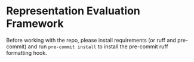 # Representation Evaluation Framework

Before working with the repo, please install requirements (or ruff and pre-commit) and run
```pre-commit install``` to install the pre-commit ruff formatting hook.
